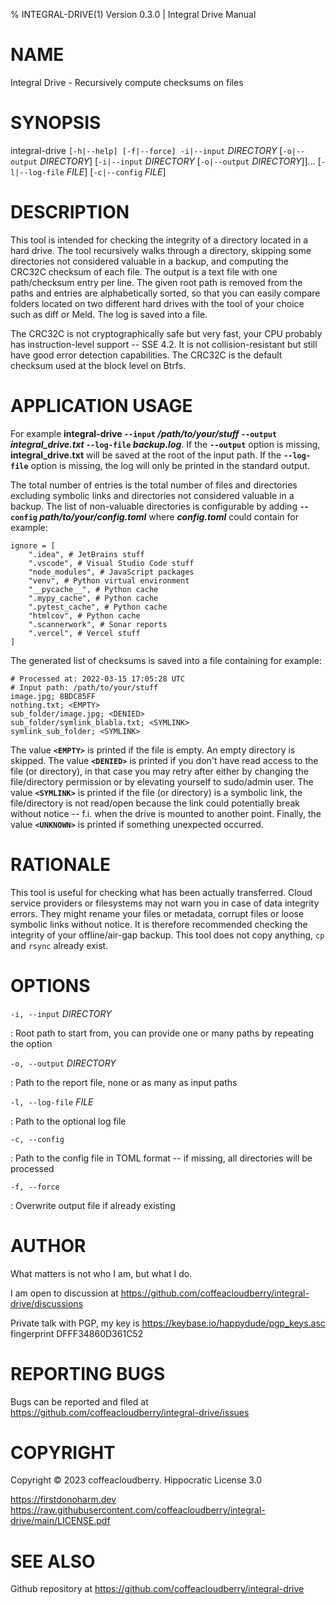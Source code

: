 % INTEGRAL-DRIVE(1) Version 0.3.0 | Integral Drive Manual

NAME
====

Integral Drive - Recursively compute checksums on files

SYNOPSIS
========

integral-drive `[-h|--help] [-f|--force] -i|--input` *DIRECTORY* [`-o|--output` *DIRECTORY*] [`-i|--input` *DIRECTORY* [`-o|--output` *DIRECTORY*]]... [`-l|--log-file` *FILE*] [`-c|--config` *FILE*]

DESCRIPTION
===========

This tool is intended for checking the integrity of a directory located in a hard drive. The tool recursively walks through a directory, skipping some directories not considered valuable in a backup, and computing the CRC32C checksum of each file. The output is a text file with one path/checksum entry per line. The given root path is removed from the paths and entries are alphabetically sorted, so that you can easily compare folders located on two different hard drives with the tool of your choice such as diff or Meld. The log is saved into a file.

The CRC32C is not cryptographically safe but very fast, your CPU probably has instruction-level support -- SSE 4.2. It is not collision-resistant but still have good error detection capabilities. The CRC32C is the default checksum used at the block level on Btrfs.

APPLICATION USAGE
=================

For example **integral-drive `--input` */path/to/your/stuff* `--output` *integral_drive.txt* `--log-file` *backup.log***. If the **`--output`** option is missing, **integral_drive.txt** will be saved at the root of the input path. If the **`--log-file`** option is missing, the log will only be printed in the standard output.

The total number of entries is the total number of files and directories excluding symbolic links and directories not considered valuable in a backup. The list of non-valuable directories is configurable by adding **`--config` *path/to/your/config.toml*** where ***config.toml*** could contain for example:

```
ignore = [
    ".idea", # JetBrains stuff
    ".vscode", # Visual Studio Code stuff
    "node_modules", # JavaScript packages
    "venv", # Python virtual environment
    "__pycache__", # Python cache
    ".mypy_cache", # Python cache
    ".pytest_cache", # Python cache
    "htmlcov", # Python cache
    ".scannerwork", # Sonar reports
    ".vercel", # Vercel stuff
]
```

The generated list of checksums is saved into a file containing for example:

```
# Processed at: 2022-03-15 17:05:28 UTC
# Input path: /path/to/your/stuff
image.jpg; 8BDC85FF
nothing.txt; <EMPTY>
sub_folder/image.jpg; <DENIED>
sub_folder/symlink_blabla.txt; <SYMLINK>
symlink_sub_folder; <SYMLINK>
```

The value **`<EMPTY>`** is printed if the file is empty. An empty directory is skipped. The value **`<DENIED>`** is printed if you don't have read access to the file (or directory), in that case you may retry after either by changing the file/directory permission or by elevating yourself to sudo/admin user. The value **`<SYMLINK>`** is printed if the file (or directory) is a symbolic link, the file/directory is not read/open because the link could potentially break without notice -- f.i. when the drive is mounted to another point. Finally, the value **`<UNKNOWN>`** is printed if something unexpected occurred.

RATIONALE
=========

This tool is useful for checking what has been actually transferred. Cloud service providers or filesystems may not warn you in case of data integrity errors. They might rename your files or metadata, corrupt files or loose symbolic links without notice. It is therefore recommended checking the integrity of your offline/air-gap backup. This tool does not copy anything, `cp` and `rsync` already exist.

OPTIONS
=======

`-i, --input` *DIRECTORY*

:   Root path to start from, you can provide one or many paths by repeating the option

`-o, --output` *DIRECTORY*

:   Path to the report file, none or as many as input paths

`-l, --log-file` *FILE*

:   Path to the optional log file

`-c, --config`

:   Path to the config file in TOML format -- if missing, all directories will be processed

`-f, --force`

:   Overwrite output file if already existing

AUTHOR
======

What matters is not who I am, but what I do.

I am open to discussion at https://github.com/coffeacloudberry/integral-drive/discussions

Private talk with PGP, my key is https://keybase.io/happydude/pgp_keys.asc fingerprint DFFF34860D361C52

REPORTING BUGS
==============

Bugs can be reported and filed at https://github.com/coffeacloudberry/integral-drive/issues

COPYRIGHT
=========

Copyright © 2023 coffeacloudberry. Hippocratic License 3.0

https://firstdonoharm.dev
https://raw.githubusercontent.com/coffeacloudberry/integral-drive/main/LICENSE.pdf

SEE ALSO
========

Github repository at https://github.com/coffeacloudberry/integral-drive
